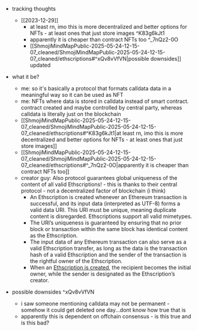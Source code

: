   * tracking thoughts
    * [[2023-12-29]]
      * at least rn, imo this is more decentralized and better options for NFTs - at least ones that just store images ^K83g6kJt1
      * apparently it is cheaper than contract NFTs too ^_7nQz2-0O
      * [[ShmojiMindMapPublic-2025-05-24-12-15-07_cleaned/ShmojiMindMapPublic-2025-05-24-12-15-07_cleaned/ethscriptions#^xQv8vVfVN|possible downsides]] updated

  * what it be?
    * me: so it's basically a protocol that formats calldata data in a meaningful way so it can be used as NFT
    * me: NFTs where data is stored in calldata instead of smart contract. contract created and maybe controlled by central party, whereas calldata is literally just on the blockchain
    * [[ShmojiMindMapPublic-2025-05-24-12-15-07_cleaned/ShmojiMindMapPublic-2025-05-24-12-15-07_cleaned/ethscriptions#^K83g6kJt1|at least rn, imo this is more decentralized and better options for NFTs - at least ones that just store images]]
    * [[ShmojiMindMapPublic-2025-05-24-12-15-07_cleaned/ShmojiMindMapPublic-2025-05-24-12-15-07_cleaned/ethscriptions#^_7nQz2-0O|apparently it is cheaper than contract NFTs too]]
    * creator guy: Also protocol guarantees global uniqueness of the content of all valid Ethscriptions! - this is thanks to their central protocol - not a decentralized factor of blockchain (i think)
      * An Ethscription is created whenever an Ethereum transaction is successful, and its input data (interpreted as UTF-8) forms a valid data URI. This URI must be unique, meaning duplicate content is disregarded. Ethscriptions support all valid mimetypes.
      * The URI’s uniqueness is guaranteed by ensuring that no prior block or transaction within the same block has identical content as the Ethscription.
      * The input data of any Ethereum transaction can also serve as a valid Ethscription transfer, as long as the data is the transaction hash of a valid Ethscription and the sender of the transaction is the rightful owner of the Ethscription.
      * When an [Ethscription is created](https://ethscriptions.com/), the recipient becomes the initial owner, while the sender is designated as the Ethscription’s creator.
  * possible downsides ^xQv8vVfVN
    * i saw someone mentioning calldata may not be permanent - somehow it could get deleted one day...dont know how true that is
    * apparently this is dependent on offchain consensus - is this true and is this bad?